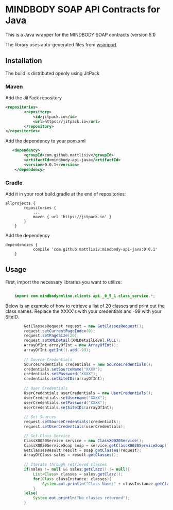 # MINDBODY SOAP API Contracts for Java

This is a Java wrapper for the MINDBODY SOAP contracts (version 5.1)

The library uses auto-generated files from [wsimport]('https://docs.oracle.com/javase/7/docs/technotes/tools/share/wsimport.html')

## Installation

The build is distributed openly using JitPack

### Maven


Add the JitPack repository

```xml
<repositories>
		<repository>
		    <id>jitpack.io</id>
		    <url>https://jitpack.io</url>
		</repository>
</repositories>
```

Add the dependency to your pom.xml

```xml
   <dependency>
   	    <groupId>com.github.mattlisiv</groupId>
   	    <artifactId>mindbody-api-java</artifactId>
   	    <version>0.0.1</version>
   	</dependency>
```

### Gradle

Add it in your root build.gradle at the end of repositories:

```
allprojects {
		repositories {
			...
			maven { url 'https://jitpack.io' }
		}
	}
```

Add the dependency

```
dependencies {
	        compile 'com.github.mattlisiv:mindbody-api-java:0.0.1'
	}
```

## Usage


First, import the necessary libraries you want to utilize:

```java

    import com.mindbodyonline.clients.api._0_5_1.class_service.*;
```


Below is an example of how to retrieve a list of 20 classes and print out the class names.
Replace the XXXX's with your credentials and -99 with your SiteID.

```java
        GetClassesRequest request = new GetClassesRequest();
        request.setCurrentPageIndex(0);
        request.setPageSize(20);
        request.setXMLDetail(XMLDetailLevel.FULL);
        ArrayOfInt arrayOfInt = new ArrayOfInt();
        arrayOfInt.getInt().add(-99);
        
        // Source Credentials
        SourceCredentials credentials = new SourceCredentials();
        credentials.setSourceName("XXXX");
        credentials.setPassword("XXXX");
        credentials.setSiteIDs(arrayOfInt);
        
        // User Credentials
        UserCredentials userCredentials = new UserCredentials();
        userCredentials.setUsername("XXXX");
        userCredentials.setPassword("XXXX");
        userCredentials.setSiteIDs(arrayOfInt);
        
        // Set Sources
        request.setSourceCredentials(credentials);
        request.setUserCredentials(userCredentials);

        // Get Class Service
        ClassX0020Service service = new ClassX0020Service();
        ClassX0020ServiceSoap soap = service.getClassX0020ServiceSoap();
        GetClassesResult result = soap.getClasses(request);
        ArrayOfClass sales = result.getClasses();
        
        // Iterate through retrieved classes
        if(sales != null && sales.getClazz() != null){
            List<Class> classes = sales.getClazz();
            for(Class classInstance: classes){
                System.out.println("Class Name:" + classInstance.getClassDescription().getName());
            }
        }else{
            System.out.println("No classes returned");
        }
```


